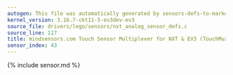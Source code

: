 ```yaml
---
autogen: This file was automatically generated by sensors-defs-to-markdown.py
kernel_version: 3.16.7-ckt11-5-ev3dev-ev3
source_file: drivers/lego/sensors/nxt_analog_sensor_defs.c
source_line: 117
title: mindsensors.com Touch Sensor Multiplexer for NXT & EV3 (TouchMux)
sensor_index: 43
---
```


{% include sensor.md %}
